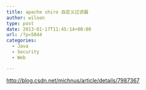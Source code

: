 ```yaml
---
title: apache shiro 自定义过滤器
author: wiloon
type: post
date: 2013-01-17T11:45:14+00:00
url: /?p=5044
categories:
  - Java
  - Security
  - Web

---
```

http://blog.csdn.net/michnus/article/details/7987367